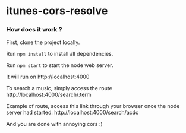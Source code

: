 # itunes-cors-resolve

### How does it work ?

First, clone the project locally.

Run ``npm install`` to install all dependencies.

Run ``npm start`` to start the node web server.

It will run on http://localhost:4000 

To search a music, simply access the route http://localhost:4000/search/:term


Example of route, access this link through your browser once the node server had started: http://localhost:4000/search/acdc


And you are done with annoying cors :) 
